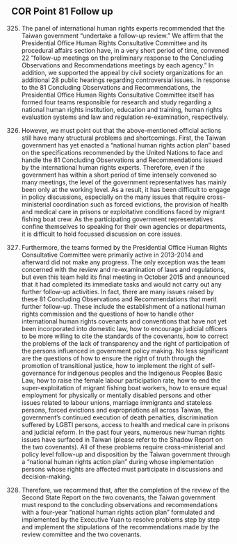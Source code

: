 ## COR Point 81 Follow up

<ol start="325">
  <li><p>The panel of international human rights experts recommended that the Taiwan government “undertake a follow-up review.” We affirm that the Presidential Office Human Rights Consultative Committee and its procedural affairs section have, in a very short period of time, convened 22 “follow-up meetings on the preliminary response to the Concluding Observations and Recommendations meetings by each agency.” In addition, we supported the appeal by civil society organizations for an additional 28 public hearings regarding controversial issues. In response to the 81 Concluding Observations and Recommendations, the Presidential Office Human Rights Consultative Committee itself has formed four teams responsible for research and study regarding a national human rights institution, education and training, human rights evaluation systems and law and regulation re-examination, respectively.</p></li>

  <li><p>However, we must point out that the above-mentioned official actions still have many structural problems and shortcomings. First, the Taiwan government has yet enacted a “national human rights action plan” based on the specifications recommended by the United Nations to face and handle the 81 Concluding Observations and Recommendations issued by the international human rights experts. Therefore, even if the government has within a short period of time intensely convened so many meetings, the level of the government representatives has mainly been only at the working level. As a result, it has been difficult to engage in policy discussions, especially on the many issues that require cross-ministerial coordination such as forced evictions, the provision of health and medical care in prisons or exploitative conditions faced by migrant fishing boat crew. As the participating government representatives confine themselves to speaking for their own agencies or departments, it is difficult to hold focussed discussion on core issues.</p></li>

  <li><p>Furthermore, the teams formed by the Presidential Office Human Rights Consultative Committee were primarily active in 2013-2014 and afterward did not make any progress. The only exception was the team concerned with the review and re-examination of laws and regulations, but even this team held its final meeting in October 2015 and announced that it had completed its immediate tasks and would not carry out any further follow-up activities. In fact, there are many issues raised by these 81 Concluding Observations and Recommendations that merit further follow-up. These include the establishment of a national human rights commission and the questions of how to handle other international human rights covenants and conventions that have not yet been incorporated into domestic law, how to encourage judicial officers to be more willing to cite the standards of the covenants, how to correct the problems of the lack of transparency and the right of participation of the persons influenced in government policy making. No less significant are the questions of how to ensure the right of truth through the promotion of transitional justice, how to implement the right of self-governance for indigenous peoples and the Indigenous Peoples Basic Law, how to raise the female labour participation rate, how to end the super-exploitation of migrant fishing boat workers, how to ensure equal employment for physically or mentally disabled persons and other issues related to labour unions, marriage immigrants and stateless persons, forced evictions and expropriations all across Taiwan, the government’s continued execution of death penalties, discrimination suffered by LGBTI persons, access to health and medical care in prisons and judicial reform. In the past four years, numerous new human rights issues have surfaced in Taiwan (please refer to the Shadow Report on the two covenants). All of these problems require cross-ministerial and policy level follow-up and disposition by the Taiwan government through a “national human rights action plan” during whose implementation persons whose rights are affected must participate in discussions and decision-making.</p></li>

  <li><p>Therefore, we recommend that, after the completion of the review of the Second State Report on the two covenants, the Taiwan government must respond to the concluding observations and recommendations with a four-year “national human rights action plan” formulated and implemented by the Executive Yuan to resolve problems step by step and implement the stipulations of the recommendations made by the review committee and the two covenants.</p></li>
</ol>
